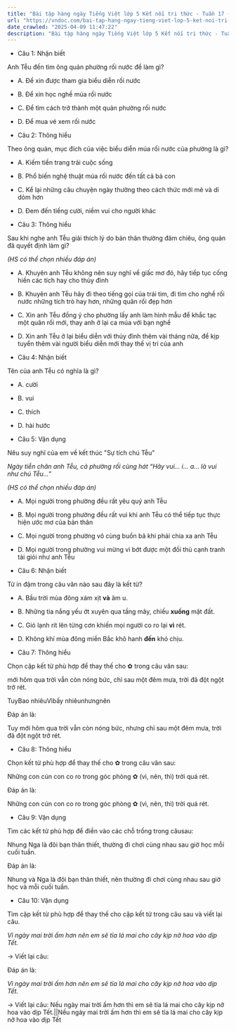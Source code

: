 ```yaml
---
title: "Bài tập hàng ngày Tiếng Việt lớp 5 Kết nối tri thức - Tuần 17 - Thứ 5 gồm các câu hỏi tổng hợp nội dung Đọc hiểu văn bản và Luyện từ và câu được học ở Tuần 17 trong chương trình Tiếng Việt lớp 5 Tập 1 Kết nối tri thức."
url: "https://vndoc.com/bai-tap-hang-ngay-tieng-viet-lop-5-ket-noi-tri-thuc-tuan-17-thu-5-331268"
date_crawled: "2025-04-09 11:47:22"
description: "Bài tập hàng ngày Tiếng Việt lớp 5 Kết nối tri thức - Tuần 17 - Thứ 5 gồm các câu hỏi tổng hợp nội dung Đọc hiểu văn bản và Luyện từ và câu được học ở Tuần 17 trong chương trình Tiếng Việt lớp 5 Tập 1 Kết nối tri thức."
---
```


* Câu 1:  Nhận biết

Anh Tễu đến tìm ông quản phường rối nước để làm gì?

  * A. Để xin được tham gia biểu diễn rối nước 
  * B. Để xin học nghề múa rối nước 
  * C. Để tìm cách trở thành một quản phường rối nước 
  * D. Để mua vé xem rối nước 



* Câu 2:  Thông hiểu

Theo ông quản, mục đích của việc biểu diễn múa rối nước của phường là gì?

  * A. Kiếm tiền trang trải cuộc sống 
  * B. Phổ biến nghệ thuật múa rối nước đến tất cả bà con 
  * C. Kể lại những câu chuyện ngày thường theo cách thức mới mẻ và dỉ dỏm hơn 
  * D. Đem đến tiếng cười, niềm vui cho người khác 



* Câu 3:  Thông hiểu

Sau khi nghe anh Tễu giải thích lý do bản thân thường đăm chiêu, ông quản đã quyết định làm gì?

_(HS có thể chọn nhiều đáp án)_

  * A. Khuyên anh Tễu không nên suy nghĩ về giấc mơ đó, hãy tiếp tục cống hiến các tích hay cho thủy đình 
  * B. Khuyên anh Tễu hãy đi theo tiếng gọi của trái tim, đi tìm cho nghề rối nước những tích trò hay hơn, những quân rối đẹp hơn 
  * C. Xin anh Tễu đồng ý cho phường lấy anh làm hình mẫu để khắc tạc một quân rối mới, thay anh ở lại ca múa với bạn nghề 
  * D. Xin anh Tễu ở lại biểu diễn với thủy đình thêm vài tháng nữa, để kịp tuyển thêm vài người biểu diễn mới thay thế vị trí của anh 



* Câu 4:  Nhận biết

Tên của anh Tễu có nghĩa là gì?

  * A. cười 
  * B. vui 
  * C. thích 
  * D. hài hước 



* Câu 5:  Vận dụng

Nêu suy nghĩ của em về kết thúc "Sự tích chú Tễu"

_Ngày tiễn chân anh Tễu, cả phường rối cùng hát “Hãy vui... i... a... là vui như chú Tễu...”_

 _(HS có thể chọn nhiều đáp án)_

  * A. Mọi người trong phường đều rất yêu quý anh Tễu 
  * B. Mọi người trong phường đều rất vui khi anh Tễu có thể tiếp tục thực hiện ước mơ của bản thân 
  * C. Mọi người trong phường vô cùng buồn bã khi phải chia xa anh Tễu 
  * D. Mọi người trong phường vui mừng vì bớt được một đối thủ cạnh tranh tài giỏi như anh Tễu 



* Câu 6:  Nhận biết

Từ in đậm trong câu văn nào sau đây là kết từ?

  * A. Bầu trời mùa đông xám xịt **và** âm u. 
  * B. Những tia nắng yếu ớt xuyên qua tầng mây, chiếu **xuống** mặt đất. 
  * C. Gió lạnh rít lên từng cơn khiến mọi người co ro lại **vì** rét. 
  * D. Không khí mùa đông miền Bắc khô hanh **đến** khó chịu. 



* Câu 7:  Thông hiểu

Chọn cặp kết từ phù hợp để thay thế cho ✿ trong câu văn sau:

mới hôm qua trời vẫn còn nóng bức,  chỉ sau một đêm mưa, trời đã đột ngột trở rét.

TuyBao nhiêuVìbấy nhiêunhưngnên

Đáp án là:

Tuy mới hôm qua trời vẫn còn nóng bức, nhưng chỉ sau một đêm mưa, trời đã đột ngột trở rét.

* Câu 8:  Thông hiểu

Chọn kết từ phù hợp để thay thế cho ✿ trong câu văn sau:

Những con cún con co ro trong góc phòng ✿ (vì, nên, thì) trời quá rét.

Đáp án là:

Những con cún con co ro trong góc phòng ✿ (vì, nên, thì) trời quá rét.

* Câu 9:  Vận dụng

Tìm các kết từ phù hợp để điền vào các chỗ trống trong câusau:

Nhung  Nga là đôi bạn thân thiết,  thường đi chơi cùng nhau sau giờ học  mỗi cuối tuần.

Đáp án là:

Nhung và Nga là đôi bạn thân thiết, nên thường đi chơi cùng nhau sau giờ học và mỗi cuối tuần.

* Câu 10:  Vận dụng

Tìm cặp kết từ phù hợp để thay thế cho cặp kết từ trong câu sau và viết lại câu.

_Vì ngày mai trời ấm hơn nên em sẽ tỉa lá mai cho cây kịp nở hoa vào dịp Tết._

→ Viết lại câu: 

Đáp án là:

_Vì ngày mai trời ấm hơn nên em sẽ tỉa lá mai cho cây kịp nở hoa vào dịp Tết._

→ Viết lại câu: Nếu ngày mai trời ấm hơn thì em sẽ tỉa lá mai cho cây kịp nở hoa vào dịp Tết.||Nếu ngày mai trời ấm hơn thì em sẽ tỉa lá mai cho cây kịp nở hoa vào dịp Tết
